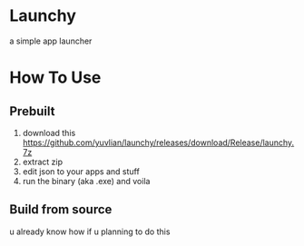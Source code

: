 # Launchy
a simple app launcher

# How To Use
## Prebuilt
1. download this https://github.com/yuvlian/launchy/releases/download/Release/launchy.7z
2. extract zip
3. edit json to your apps and stuff
4. run the binary (aka .exe) and voila

## Build from source
u already know how if u planning to do this
